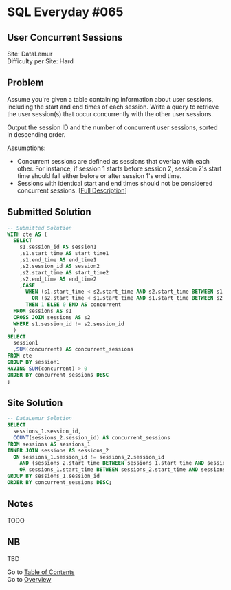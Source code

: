 # SQL Everyday \#065

## User Concurrent Sessions

Site: DataLemur\
Difficulty per Site: Hard

## Problem

Assume you're given a table containing information about user sessions, including the start and end times of each session. Write a query to retrieve the user session(s) that occur concurrently with the other user sessions.

Output the session ID and the number of concurrent user sessions, sorted in descending order.

Assumptions:

* Concurrent sessions are defined as sessions that overlap with each other. For instance, if session 1 starts before session 2, session 2's start time should fall either before or after session 1's end time.
* Sessions with identical start and end times should not be considered concurrent sessions. [[Full Description](https://datalemur.com/questions/concurrent-user-sessions)]

## Submitted Solution

```sql
-- Submitted Solution
WITH cte AS (
  SELECT
    s1.session_id AS session1
    ,s1.start_time AS start_time1
    ,s1.end_time AS end_time1
    ,s2.session_id AS session2
    ,s2.start_time AS start_time2
    ,s2.end_time AS end_time2
    ,CASE 
      WHEN (s1.start_time < s2.start_time AND s2.start_time BETWEEN s1.start_time AND s1.end_time) 
        OR (s2.start_time < s1.start_time AND s1.start_time BETWEEN s2.start_time AND s2.end_time)
      THEN 1 ELSE 0 END AS concurrent
  FROM sessions AS s1
  CROSS JOIN sessions AS s2
  WHERE s1.session_id != s2.session_id
  )
SELECT
  session1
  ,SUM(concurrent) AS concurrent_sessions
FROM cte
GROUP BY session1
HAVING SUM(concurrent) > 0
ORDER BY concurrent_sessions DESC
;
```

## Site Solution

```sql
-- DataLemur Solution 
SELECT 
  sessions_1.session_id, 
  COUNT(sessions_2.session_id) AS concurrent_sessions 
FROM sessions AS sessions_1 
INNER JOIN sessions AS sessions_2 
  ON sessions_1.session_id != sessions_2.session_id
    AND (sessions_2.start_time BETWEEN sessions_1.start_time AND sessions_1.end_time
    OR sessions_1.start_time BETWEEN sessions_2.start_time AND sessions_2.end_time)
GROUP BY sessions_1.session_id
ORDER BY concurrent_sessions DESC;
```

## Notes

TODO

## NB

TBD

Go to [Table of Contents](/README.md#contents)\
Go to [Overview](/README.md)
